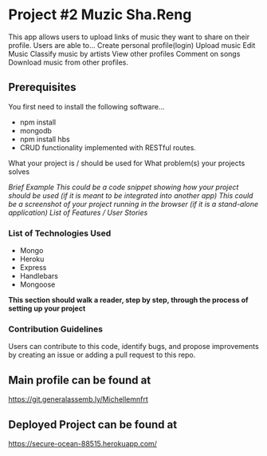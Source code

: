 # Project #2 Muzic Sha.Reng
This app allows users to upload links of music they want to share on their profile. 
Users are able to...
Create personal profile(login)
Upload music
Edit Music
Classify music by artists
View other profiles
Comment on songs
Download music from other profiles. 

## Prerequisites

You first need to install the following software...

- npm install
- mongodb
- npm install hbs
- CRUD functionality implemented with RESTful routes.


What your project is / should be used for
What problem(s) your projects solves

_Brief Example
This could be a code snippet showing how your project should be used (if it is meant to be integrated into another app)
This could be a screenshot of your project running in the browser (if it is a stand-alone application)
List of Features / User Stories_


### List of Technologies Used
- Mongo
- Heroku
- Express 
- Handlebars 
- Mongoose


**This section should walk a reader, step by step, through the process of setting up your project**

### Contribution Guidelines

Users can contribute to this code, identify bugs, and propose improvements by creating an issue or adding a pull request to this repo.

## Main profile can be found at

https://git.generalassemb.ly/Michellemnfrt

## Deployed Project can be found at

https://secure-ocean-88515.herokuapp.com/
